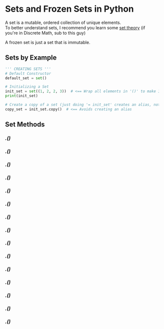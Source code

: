 # Sets and Frozen Sets in Python
A set is a mutable, ordered collection of unique elements. <br />
To better understand sets, I recommend you learn some [set theory](https://www.youtube.com/watch?v=tyDKR4FG3Yw) (if you're in Discrete Math, sub to this guy) <br />

A frozen set is just a set that is immutable.

## Sets by Example

```Python
''' CREATING SETS '''
# Default Constructor
default_set = set()

# Initializing a Set
init_set = set((1, 2, 2, 3))  # <== Wrap all elements in '()' to make 1 argument
print(init_set)

# Create a copy of a set (just doing '= init_set' creates an alias, not a copy)
copy_set = init_set.copy()  # <== Avoids creating an alias
```

## Set Methods

### _.()_

### _.()_

### _.()_

### _.()_

### _.()_

### _.()_

### _.()_

### _.()_

### _.()_

### _.()_

### _.()_

### _.()_

### _.()_

### _.()_

### _.()_
